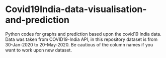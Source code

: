 # Covid19India-data-visualisation-and-prediction
Python codes for graphs and prediction based upon the covid19 India data. 
Data was taken from COVID19-India API, in this repository dataset is from 30-Jan-2020 to 20-May-2020.
Be cautious of the column names if you want to work upon new dataset. 
